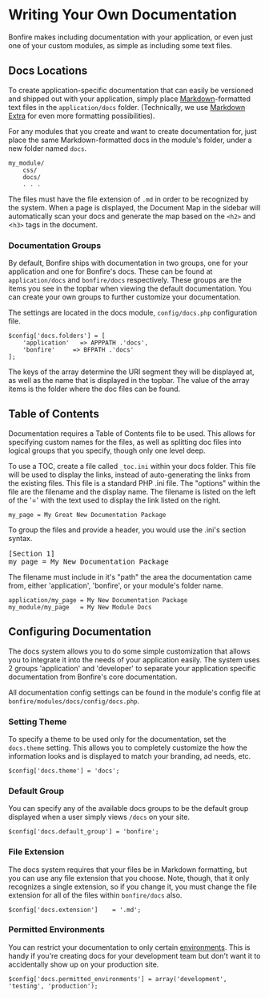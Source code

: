 # Writing Your Own Documentation

Bonfire makes including documentation with your application, or even just one of your custom modules, as simple as including some text files.

## Docs Locations

To create application-specific documentation that can easily be versioned and shipped out with your application, simply place [Markdown](http://daringfireball.net/projects/markdown/)-formatted text files in the `application/docs` folder. (Technically, we use [Markdown Extra](http://michelf.ca/projects/php-markdown/extra/) for even more formatting possibilities).

For any modules that you create and want to create documentation for, just place the same Markdown-formatted docs in the module's folder, under a new folder named `docs`.

    my_module/
        css/
        docs/
        . . .

The files must have the file extension of `.md` in order to be recognized by the system. When a page is displayed, the Document Map in the sidebar will automatically scan your docs and generate the map based on the `<h2>` and <`h3>` tags in the document.

### Documentation Groups
By default, Bonfire ships with documentation in two groups, one for your application and one for Bonfire's docs. These can be found at `application/docs` and `bonfire/docs` respectively. These groups are the items you see in the topbar when viewing the default documentation. You can create your own groups to further customize your documentation.

The settings are located in the docs module, `config/docs.php` configuration file.

	$config['docs.folders'] = [
	    'application'   => APPPATH .'docs',
    	'bonfire'     => BFPATH .'docs'
	];

The keys of the array determine the URI segment they will be displayed at, as well as the name that is displayed in the topbar. The value of the array items is the folder where the doc files can be found.


## Table of Contents

Documentation requires a Table of Contents file to be used. This allows for specifying custom names for the files, as well as splitting doc files into logical groups that you specify, though only one level deep.

To use a TOC, create a file called `_toc.ini` within your docs folder. This file will be used to display the links, instead of auto-generating the links from the existing files. This file is a standard PHP .ini file. The "options" within the file are the filename and the display name. The filename is listed on the left of the '=' with the text used to display the link listed on the right.

    my_page = My Great New Documentation Package

To group the files and provide a header, you would use the .ini's section syntax.

<pre>
[Section 1]
my_page = My New Documentation Package
</pre>

The filename must include in it's "path" the area the documentation came from, either 'application', 'bonfire', or your module's folder name.

    application/my_page = My New Documentation Package
    my_module/my_page   = My New Module Docs
    
## Configuring Documentation
The docs system allows you to do some simple customization that allows you to integrate it into the needs of your application easily. The system uses 2 groups 'application' and 'developer' to separate your application specific documentation from Bonfire's core documentation.

All documentation config settings can be found in the module's config file at `bonfire/modules/docs/config/docs.php`. 

### Setting Theme
To specify a theme to be used only for the documentation, set the `docs.theme` setting. This allows you to completely customize the how the information looks and is displayed to match your branding, ad needs, etc.

    $config['docs.theme'] = 'docs';
    
### Default Group
You can specify any of the available docs groups to be the default group displayed when a user simply views `/docs` on your site.

	$config['docs.default_group'] = 'bonfire';

### File Extension
The docs system requires that your files be in Markdown formatting, but you can use any file extension that you choose. Note, though, that it only recognizes a single extension, so if you change it, you must change the file extension for all of the files within `bonfire/docs` also.

	$config['docs.extension']    = '.md';

### Permitted Environments
You can restrict your documentation to only certain [environments](http://ellislab.com/codeigniter/user-guide/general/environments.html). This is handy if you're creating docs for your development team but don't want it to accidentally show up on your production site.

	$config['docs.permitted_environments'] = array('development', 'testing', 'production');
